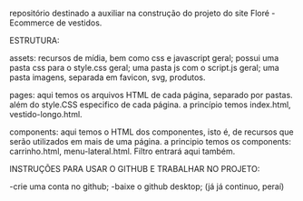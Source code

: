 repositório destinado a auxiliar na construção do projeto do site Floré - Ecommerce de vestidos.

ESTRUTURA:

assets: recursos de mídia, bem como css e javascript geral;
possui uma pasta css para o style.css geral;
uma pasta js com o script.js geral;
uma pasta imagens, separada em favicon, svg, produtos.

pages: aqui temos os arquivos HTML de cada página, separado por pastas. além do style.CSS especifico de cada página.
a princípio temos index.html, vestido-longo.html.


components: aqui temos o HTML dos componentes, isto é,  de recursos que serão utilizados em mais de uma página.
a principio temos os components: carrinho.html, menu-lateral.html. Filtro entrará aqui também.

INSTRUÇÕES PARA USAR O GITHUB E TRABALHAR NO PROJETO:

-crie uma conta no github;
-baixe o github desktop;
(já já continuo, peraí)
